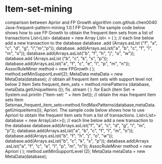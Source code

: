 # Item-set-mining
comparison between Aprior and FP Growth algorithm
<dependency>
  <groupId>com.github.chen0040</groupId>
      <artifactId> Java-frequent-pattern-mining</artifactId> 
      <version>1.0.1</version>
</dependency>
FP Growth
The sample code below shows how to use FP Growth to obtain the frequent item sets from a list of transactions
List<List<String>> database = new Array List< > ( );
 // each line below add a new transaction to the database
  database .add (Arrays.asList ("f", "a", "c", "d", "g", "i","m","p"));
database. add(Arrays.asList("a", "b", "c", "f", "l", "m", "o"));
database.add(Arrays.asList("b", "f", "h", "j", "o", "w"));
database.add (Arrays.asList ("b", "c", "k", "s", "p"));
database.add(Arrays.asList("a", "f", "c", "e", "l", "p", "m", "n")); 
 AssocRuleMiner  method = new FPGrowth ( );
method.setMinSupportLevel(2);
MetaData  metaData   = new MetaData(database);
 // obtain all frequent item sets with support level not below 2
Item Sets frequent_item_sets = method.minePatterns (database, metaData.getUniqueItems ());
fis .stream ( ) .for Each (item Set -> System.out.println ("item-set: " + item Set));
 // obtain the max frequent item sets
Item  Setsmax_frequent_item_sets=method.findMaxPatterns(database,metaData.getUniqueItems());
Apriori.
The sample code below shows how to use Apriori to obtain the frequent item sets from a list of transactions.
List<List<String>> database = new ArrayList<>();
// each line below add a new transaction to the database
database.add(Arrays.asList("f", "a", "c", "d", "g", "i", "m", "p"));
database.add(Arrays.asList("a", "b", "c", "f", "l", "m", "o"));
database.add(Arrays.asList("b", "f", "h", "j", "o", "w"));
database.add(Arrays.asList("b", "c", "k", "s", "p"));
database.add(Arrays .asList("a", "f", "c", "e", "l", "p", "m", "n"));
AssocRuleMiner method = new Apriori ( ); 
method.setMinSupportLevel (2);
MetaData metaData = new MetaData(database);
